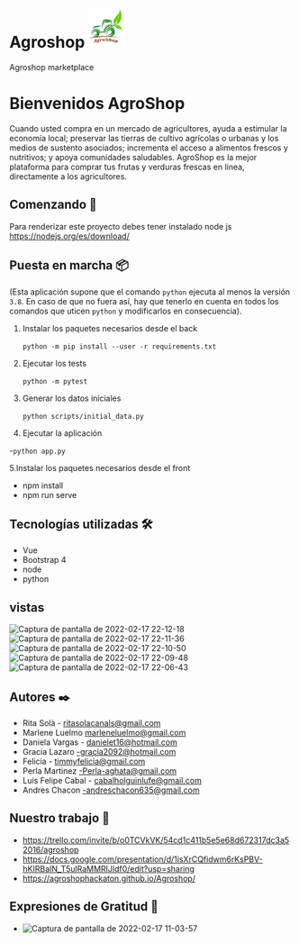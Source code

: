 # Agroshop    ![](front/src/assets/logoagro.png) 



Agroshop marketplace

# Bienvenidos AgroShop

Cuando usted compra en un mercado de agricultores, ayuda a estimular la economía local; preservar las tierras de cultivo agrícolas o urbanas y los medios de sustento asociados; incrementa el acceso a alimentos frescos y nutritivos; y apoya comunidades saludables.
AgroShop es la  mejor plataforma para comprar tus frutas y verduras frescas en linea, directamente a los agricultores.

## Comenzando 🚀
Para renderizar este proyecto debes tener instalado node js https://nodejs.org/es/download/ 

  
## Puesta en marcha 📦

(Esta aplicación supone que el comando `python` ejecuta al menos la versión `3.8`. En caso de que no fuera así, hay que tenerlo en cuenta en todos los comandos que uticen `python` y modificarlos en consecuencia).

1. Instalar los paquetes necesarios desde el back

    `python -m pip install --user -r requirements.txt`

2. Ejecutar los tests

    `python -m pytest`

3. Generar los datos iniciales

    `python scripts/initial_data.py`

4. Ejecutar la aplicación

-`python app.py`

5.Instalar los paquetes necesarios desde el front
- npm install
- npm run serve

## Tecnologías utilizadas 🛠️
- Vue
- Bootstrap 4
- node
- python 

## vistas
![Captura de pantalla de 2022-02-17 22-12-18](https://user-images.githubusercontent.com/91891348/154610496-de9effa2-eb75-40c1-b60f-33328017eb61.png)
![Captura de pantalla de 2022-02-17 22-11-36](https://user-images.githubusercontent.com/91891348/154610498-aa7636b7-75fe-4b1a-98ab-4a5eb699fe7c.png)
![Captura de pantalla de 2022-02-17 22-10-50](https://user-images.githubusercontent.com/91891348/154610499-f7631a03-2d3f-4e38-81b8-c6d5f7de6657.png)
![Captura de pantalla de 2022-02-17 22-09-48](https://user-images.githubusercontent.com/91891348/154610500-41c961e4-b071-4c9c-93f6-a6536fe11b2e.png)
![Captura de pantalla de 2022-02-17 22-06-43](https://user-images.githubusercontent.com/91891348/154610501-6eb8c618-afcb-409e-8cc9-972287d49783.png)


## Autores ✒️
- Rita Solà - ritasolacanals@gmail.com
- Marlene Luelmo marleneluelmo@gmail.com
- Daniela Vargas - danielet16@hotmail.com
- Gracia Lazaro -gracia2092@hotmail.com
- Felicia - timmyfelicia@gmail.com
- Perla Martinez -Perla-aghata@gmail.com
- Luis Felipe Cabal - cabalholguinlufe@gmail.com
- Andres Chacon -andreschacon635@gmail.com


## Nuestro trabajo 📌
- https://trello.com/invite/b/o0TCVkVK/54cd1c411b5e5e68d672317dc3a52016/agroshop
- https://docs.google.com/presentation/d/1isXrCQfidwm6rKsPBV-hKIRBaIN_T5ulRaMMRIJldf0/edit?usp=sharing 
- https://agroshophackaton.github.io/Agroshop/


## Expresiones de Gratitud 🎁

- ![Captura de pantalla de 2022-02-17 11-03-57](https://user-images.githubusercontent.com/91891348/154527325-1662b9ce-f3c6-48cf-a31e-c079ab3b04aa.png)

